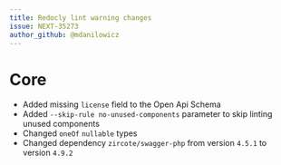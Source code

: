 ```yaml
---
title: Redocly lint warning changes
issue: NEXT-35273
author_github: @mdanilowicz
---
```

# Core
* Added missing `license` field to the Open Api Schema
* Added `--skip-rule no-unused-components` parameter to skip linting unused components
* Changed `oneOf` `nullable` types
* Changed dependency `zircote/swagger-php` from version `4.5.1` to version `4.9.2`